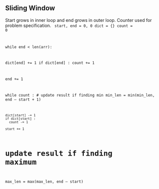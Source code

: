 ## Sliding Window
Start grows in inner loop and end grows in outer loop.
Counter used for problem specification.
<code>
start, end = 0, 0
dict = {}
count = 0

while end < len(arr):
  
  dict[end] += 1
  if dict[end] :
    count += 1

  end += 1
  
  while count :
    # update result if finding min
    min_len = min(min_len, end – start + 1)
    
    dict[start] -= 1
    if dict[start] :
      count -= 1

    start += 1

  # update result if finding maximum
  max_len = max(max_len, end – start)

</code>